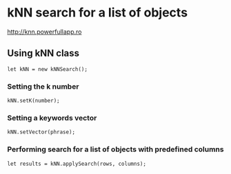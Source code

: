 # kNN search for a list of objects
http://knn.powerfullapp.ro

## Using kNN class
```
let kNN = new kNNSearch();
```

### Setting the k number
```
kNN.setK(number);
```

### Setting a keywords vector
```
kNN.setVector(phrase);
```

### Performing search for a list of objects with predefined columns
```
let results = kNN.applySearch(rows, columns);
```
